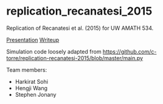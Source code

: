 # replication_recanatesi_2015
Replication of Recanatesi et al. (2015) for UW AMATH 534.

[Presentation](https://docs.google.com/presentation/d/1ILYbt80yFmGHdfpl9jRW55bXAyirvqoyoHFddXK-BMY/edit?usp=sharing)
[Writeup](https://docs.google.com/document/d/1SAppHW1ReuNKEHjdFMsqiYHgLsiqfpmTORexf3upzgg/edit#heading=h.tll7g0lzmcb6)

Simulation code loosely adapted from https://github.com/c-torre/replication-recanatesi-2015/blob/master/main.py

Team members:
* Harkirat Sohi
* Hengji Wang
* Stephen Jonany
